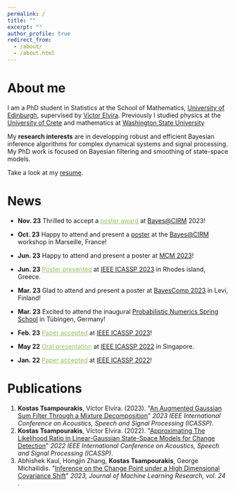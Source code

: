 ```yaml
---
permalink: /
title: ""
excerpt: ""
author_profile: true
redirect_from: 
  - /about/
  - /about.html
---
```


About me
======
I am a PhD student in Statistics at the School of Mathematics, [University of Edinburgh](https://www.ed.ac.uk), supervised by [Víctor Elvira](https://victorelvira.github.io). Previously I studied physics at the [University of Crete](https://www.physics.uoc.gr/en/home) and mathematics at [Washington State University](https://www.math.wsu.edu)

My **research interests** are in developping robust and efficient Bayesian inference algorithms for complex dynamical systems and signal processing. My PhD work is focused on Bayesian filtering and smoothing of state-space models.

Take a look at my [resume](resume.pdf). 

News
======
- **Nov. 23** Thrilled to accept a <span style="color:#98BF64"> <u>poster award</u></span>  at [Bayes@CIRM](https://bayesatcirm.github.io/2023/#important_dates) 2023!

- **Oct. 23** Happy to attend and present a [poster](poster_ICASSP2023.pdf) at the [Bayes@CIRM](https://bayesatcirm.github.io/2023/#important_dates) workshop in Marseille, France!

- **Jun. 23** Happy to attend and present a poster at [MCM 2023](https://mcm2023.sciencesconf.org)!

- **Jun. 23** <span style="color:#98BF64"> <u> Poster presented</u> </span> at [IEEE ICASSP 2023](https://2023.ieeeicassp.org) in Rhodes island, Greece.

- **Mar. 23** Glad to attend and present a poster at [BayesComp 2023](https://bayescomp2023.com) in Levi, Finland!

- **Mar. 23** Excited to attend the inaugural [Probabilistic Numerics Spring School](http://probnumschool.org/pages/home.html) in Tübingen, Germany!

- **Feb. 23** <span style="color:#98BF64"> <u> Paper accepted</u> </span> at [IEEE ICASSP 2023](https://2023.ieeeicassp.org)!

- **May 22** <span style="color:#98BF64"> <u> Oral presentation</u> </span> at [IEEE ICASSP 2022](https://2022.ieeeicassp.org) in Singapore. 

- **Jan. 22** <span style="color:#98BF64"> <u> Paper accepted</u> </span> at [IEEE ICASSP 2022](https://2022.ieeeicassp.org)!

Publications
======
1. **Kostas Tsampourakis**, Víctor Elvira. (2023). "[An Augmented Gaussian Sum Filter Through a Mixture Decomposition](https://ieeexplore.ieee.org/document/10095899)" <i> 2023 IEEE International Conference on Acoustics, Speech and Signal Processing (ICASSP)</i>.
2. **Kostas Tsampourakis**, Víctor Elvira. (2022). "[Approximating The Likelihood Ratio in Linear-Gaussian State-Space Models for Change Detection](https://ieeexplore.ieee.org/document/9746881)" <i> 2022 IEEE International Conference on Acoustics, Speech and Signal Processing (ICASSP)</i>.
3. Abhishek Kaul, Hongjin Zhang, **Kostas Tsampourakis**, George Michailidis. "[Inference on the Change Point under a High Dimensional Covariance Shift](https://www.jmlr.org/papers/volume24/22-1122/22-1122.pdf)" <i> 2023, Journal of Machine Learning Research, vol. 24 </i>.

<!-- Teaching Experience
======
1. Tutor in 
2. TA in Linear Algebra, Calculus and Statistics (WSU) -->